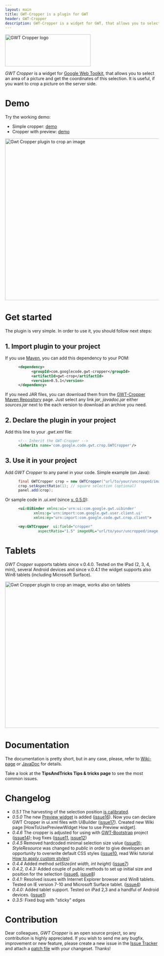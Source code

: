 ```yaml
---
layout: main
title: GWT-Cropper is a plugin for GWT
header: GWT-Cropper
description: GWT-Cropper is a widget for GWT, that allows you to select an area of a picture and get the coordinates of this selection.
---
```



<img src="http://w32blaster.github.io/gwt-cropper/images/wiki/gwt-cropper.png" width="280" height="105" alt="GWT Cropper logo" title="GWT Cropper logo" />

*GWT Cropper* is a widget for [Google Web Toolkit](http://www.gwtproject.org/), that allows you to select an area of a picture and get the coordinates of this selection. It is useful, if you want to crop a picture on the server side.

# Demo

Try the working demo:
 * Simple cropper: [demo](http://wiki.gwt-cropper.googlecode.com/hg/demo/Application.html)
 * Cropper with preview: [demo](http://wiki.gwt-cropper.googlecode.com/hg/demo/Application2.html)

<img src="http://w32blaster.github.io/gwt-cropper/images/wiki/gwt-cropper-1.jpg" width="669" height="530" alt="Gwt Cropper plugin to crop an image" />

# Get started

The plugin is very simple. In order to use it, you should follow next steps:

## 1. Import plugin to your project

If you use [Maven](http://maven.apache.org/), you can add this dependency to your POM:

```XML
      <dependency>
            <groupId>com.googlecode.gwt-cropper</groupId>
            <artifactId>gwt-crop</artifactId>
            <version>0.5.1</version>
      </dependency>
```

If you need JAR files, you can download them from the [GWT-Cropper Maven Repository](http://search.maven.org/#search|gav|1|g%3A%22com.googlecode.gwt-cropper%22%20AND%20a%3A%22gwt-crop%22|) page. Just select any link *jar*, *javadoc.jar* either *sources.jar* next to the each version to download an archive you need.

## 2. Declare the plugin in your project

Add this line to your *.gwt.xml* file:

```XML
      <!-- Inherit the GWT-Cropper -->
      <inherits name='com.google.code.gwt.crop.GWTCropper'/>
```

## 3. Use it in your project

Add *GWT Cropper* to any panel in your code. Simple example (on Java):

```java
	  final GWTCropper crop = new GWTCropper("url/to/your/uncropped/image.jpg");
	  crop.setAspectRatio(1); // square selection (optional)
	  panel.add(crop);
```

Or sample code in _.ui.xml_ (since [v. 0.5.0](http://code.google.com/p/gwt-cropper/issues/detail?id=17)):

```XML
	  <ui:UiBinder xmlns:ui='urn:ui:com.google.gwt.uibinder'
			 xmlns:g='urn:import:com.google.gwt.user.client.ui'
			 xmlns:my="urn:import:com.google.code.gwt.crop.client">

	  <my:GWTCropper  ui:field="cropper"
	           aspectRatio="1.5" imageURL="url/to/your/uncropped/image.jpg" />
```

# Tablets

*GWT Cropper* supports tablets since v.0.4.0. Tested on the IPad (2, 3, 4, mini), several Android devices and since v.0.4.1 the widget supports also Win8 tablets (including Microsoft Surface).

<img src="http://w32blaster.github.io/gwt-cropper/images/wiki/gwt-cropper-magnifier.jpg" width="650" height="480" alt="Gwt Cropper plugin to crop an image, works also on tablets" />

# Documentation
The documentation is pretty short, but in any case, please, refer to [Wiki-page](http://code.google.com/p/gwt-cropper/wiki/Usage) or [JavaDoc](http://wiki.gwt-cropper.googlecode.com/hg/apidocs/index.html) for details. 

Take a look at the **TipsAndTricks Tips & tricks page** to see the most common issues.

# Changelog

 * *0.5.1* The harvesting of the selection position [is calibrated](http://code.google.com/p/gwt-cropper/issues/detail?id=18).
 * *0.5.0* The new [Preview widget](http://wiki.gwt-cropper.googlecode.com/hg/apidocs/com/google/code/gwt/crop/client/GWTCropperPreview.html) is added ([issue16](http://code.google.com/p/gwt-cropper/issues/detail?id=16)). Now you can declare GWT Cropper in ui.xml files with UiBuilder ([issue17](http://code.google.com/p/gwt-cropper/issues/detail?id=17)). Created new Wiki page [HowToUsePreviewWidget How to use Preview widget].
 * *0.4.6* The cropper is adjusted for using with [GWT-Bootstrap](http://gwtbootstrap.github.io) project ([issue14](http://code.google.com/p/gwt-cropper/issues/detail?id=14)); bug fixes ([issue11](http://code.google.com/p/gwt-cropper/issues/detail?id=11), [issue12](http://code.google.com/p/gwt-cropper/issues/detail?id=12))
 * *0.4.5* Removed hardcoded minimal selection size value ([issue9](http://code.google.com/p/gwt-cropper/issues/detail?id=9)); _StyleResource_ was changed to *public* in order to give developers an opportunity to overwrite default CSS styles ([issue10](http://code.google.com/p/gwt-cropper/issues/detail?id=10), read Wiki tutorial [How to apply custom styles](http://code.google.com/p/gwt-cropper/wiki/Styling)) 
 * *0.4.4* Added method _setSize(int width, int height)_ ([issue7](http://code.google.com/p/gwt-cropper/issues/detail?id=7))
 * *0.4.2, 0.4.3:* Added couple of public methods to set up initial size and position for the selection ([issue6](https://code.google.com/p/gwt-cropper/issues/detail?id=6), [issue8](http://code.google.com/p/gwt-cropper/issues/detail?id=8))
 * *0.4.1:* Resolved issues with Internet Explorer browser and Win8 tablets. Tested on IE version 7-10 and Microsoft Surface tablet. ([issue4](http://code.google.com/p/gwt-cropper/issues/detail?id=4))
 * *0.4.0:* Added tablet support. Tested on iPad 2,3 and a handful of Android devices. ([issue1](http://code.google.com/p/gwt-cropper/issues/detail?id=1))
 * *0.3.5:* Fixed bug with "sticky" edges

# Contribution

Dear colleagues, *GWT Cropper* is an open source project, so any contribution is highly appreciated. If you wish to send me any bugfix, improvement or new feature, please create a new issue in the [Issue Tracker](https://code.google.com/p/gwt-cropper/issues) and attach a [patch file](https://www.google.co.uk/search?q=hg+patch) with your changeset. 
Thanks!

